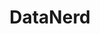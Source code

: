 ---
title : "DataNerd"
# full screen navigation
first_name : "Leydi"
last_name : "van den Braken"
bg_image : "images/backgrounds/full-nav-bg.jpg"
# animated text loop
occupations:
- "Data Scientist"
- "Instructor"
- "More Stuff"

# slider background image loop
slider_images:
- "images/slider/slider-1.jpg"
- "images/slider/slider-2.jpg"
- "images/slider/slider-3.jpg"

# button
button:
  enable : true
  label : "HIRE ME"
  link : "#contact"


# custom style
custom_class: "" 
custom_attributes: "" 
custom_css: ""

---
